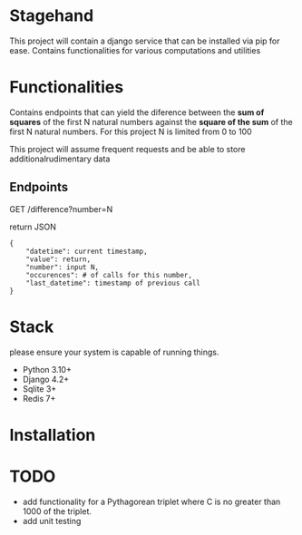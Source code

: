 # Stagehand
This project will contain a django service that can be installed via pip for ease.  Contains functionalities for various computations and utilities

# Functionalities
Contains endpoints that can yield the diference between the **sum of squares** of the first N natural numbers against the **square of the sum** of the first N natural numbers.
For this project N is limited from 0 to 100

This project will assume frequent requests and be able to store additionalrudimentary data 

## Endpoints
GET /difference?number=N

return JSON
```
{
    "datetime": current timestamp,
    "value": return,
    "number": input N,
    "occurences": # of calls for this number,
    "last_datetime": timestamp of previous call
}
```


# Stack
please ensure your system is capable of running things.
* Python 3.10+
* Django 4.2+
* Sqlite 3+
* Redis 7+

# Installation

# TODO
* add functionality for a Pythagorean triplet where C is no greater than 1000 of the triplet.
* add unit testing
